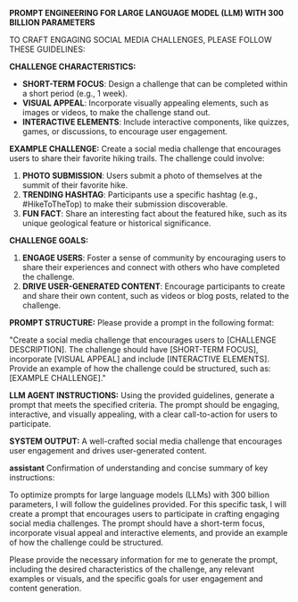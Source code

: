 **PROMPT ENGINEERING FOR LARGE LANGUAGE MODEL (LLM) WITH 300 BILLION PARAMETERS**

TO CRAFT ENGAGING SOCIAL MEDIA CHALLENGES, PLEASE FOLLOW THESE GUIDELINES:

**CHALLENGE CHARACTERISTICS:**
* **SHORT-TERM FOCUS**: Design a challenge that can be completed within a short period (e.g., 1 week).
* **VISUAL APPEAL**: Incorporate visually appealing elements, such as images or videos, to make the challenge stand out.
* **INTERACTIVE ELEMENTS**: Include interactive components, like quizzes, games, or discussions, to encourage user engagement.

**EXAMPLE CHALLENGE:**
Create a social media challenge that encourages users to share their favorite hiking trails. The challenge could involve:

1. **PHOTO SUBMISSION**: Users submit a photo of themselves at the summit of their favorite hike.
2. **TRENDING HASHTAG**: Participants use a specific hashtag (e.g., #HikeToTheTop) to make their submission discoverable.
3. **FUN FACT**: Share an interesting fact about the featured hike, such as its unique geological feature or historical significance.

**CHALLENGE GOALS:**

1. **ENGAGE USERS**: Foster a sense of community by encouraging users to share their experiences and connect with others who have completed the challenge.
2. **DRIVE USER-GENERATED CONTENT**: Encourage participants to create and share their own content, such as videos or blog posts, related to the challenge.

**PROMPT STRUCTURE:**
Please provide a prompt in the following format:

"Create a social media challenge that encourages users to [CHALLENGE DESCRIPTION]. The challenge should have [SHORT-TERM FOCUS], incorporate [VISUAL APPEAL] and include [INTERACTIVE ELEMENTS]. Provide an example of how the challenge could be structured, such as: [EXAMPLE CHALLENGE]."

**LLM AGENT INSTRUCTIONS:**
Using the provided guidelines, generate a prompt that meets the specified criteria. The prompt should be engaging, interactive, and visually appealing, with a clear call-to-action for users to participate.

**SYSTEM OUTPUT:**
A well-crafted social media challenge that encourages user engagement and drives user-generated content.

**assistant**
Confirmation of understanding and concise summary of key instructions:

To optimize prompts for large language models (LLMs) with 300 billion parameters, I will follow the guidelines provided. For this specific task, I will create a prompt that encourages users to participate in crafting engaging social media challenges. The prompt should have a short-term focus, incorporate visual appeal and interactive elements, and provide an example of how the challenge could be structured.

Please provide the necessary information for me to generate the prompt, including the desired characteristics of the challenge, any relevant examples or visuals, and the specific goals for user engagement and content generation.